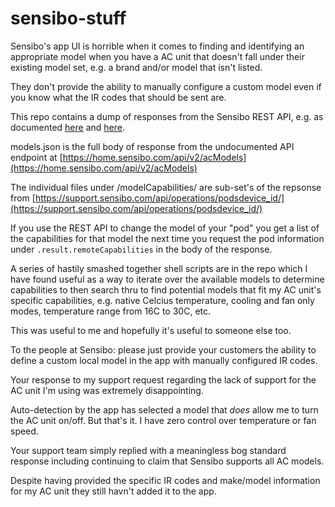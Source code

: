 # sensibo-stuff

Sensibo's app UI is horrible when it comes to finding and identifying an appropriate model when you have a AC unit that doesn't fall under their existing model set, e.g. a brand and/or model that isn't listed.

They don't provide the ability to manually configure a custom model even if you know what the IR codes that should be sent are.

This repo contains a dump of responses from the Sensibo REST API, e.g. as documented [here](https://support.sensibo.com/api/) and [here](https://support.sensibo.com/sensibo.openapi.yaml).

models.json is the full body of response from the undocumented API endpoint at [https://home.sensibo.com/api/v2/acModels](https://home.sensibo.com/api/v2/acModels)

The individual files under /modelCapabilities/ are sub-set's of the repsonse from [https://support.sensibo.com/api/operations/podsdevice_id/](https://support.sensibo.com/api/operations/podsdevice_id/)

If you use the REST API to change the model of your "pod" you get a list of the capabilities for that model the next time you request the pod information under `.result.remoteCapabilities` in the body of the response.

A series of hastily smashed together shell scripts are in the repo which I have found useful as a way to iterate over the available models to determine capabilities to then search thru to find potential models that fit my AC unit's specific capabilities, e.g. native Celcius temperature, cooling and fan only modes, temperature range from 16C to 30C, etc.

This was useful to me and hopefully it's useful to someone else too.

To the people at Sensibo: please just provide your customers the ability to define a custom local model in the app with manually configured IR codes.

Your response to my support request regarding the lack of support for the AC unit I'm using was extremely disappointing.

Auto-detection by the app has selected a model that *does* allow me to turn the AC unit on/off. But that's it. I have zero control over temperature or fan speed.

Your support team simply replied with a meaningless bog standard response including continuing to claim that Sensibo supports all AC models.

Despite having provided the specific IR codes and make/model information for my AC unit they still havn't added it to the app.
